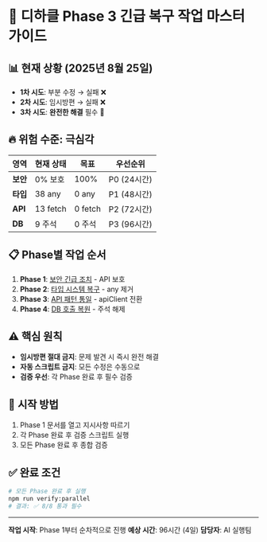 # 🚨 디하클 Phase 3 긴급 복구 작업 마스터 가이드

## 📊 현재 상황 (2025년 8월 25일)
- **1차 시도**: 부분 수정 → 실패 ❌
- **2차 시도**: 임시방편 → 실패 ❌  
- **3차 시도**: **완전한 해결** 필수 🎯

## 🔥 위험 수준: 극심각
| 영역 | 현재 상태 | 목표 | 우선순위 |
|------|----------|------|----------|
| **보안** | 0% 보호 | 100% | P0 (24시간) |
| **타입** | 38 any | 0 any | P1 (48시간) |
| **API** | 13 fetch | 0 fetch | P2 (72시간) |
| **DB** | 9 주석 | 0 주석 | P3 (96시간) |

## 📋 Phase별 작업 순서
1. **Phase 1**: [보안 긴급 조치](./PHASE_1_SECURITY_EMERGENCY.md) - API 보호
2. **Phase 2**: [타입 시스템 복구](./PHASE_2_TYPE_SYSTEM_RECOVERY.md) - any 제거
3. **Phase 3**: [API 패턴 통일](./PHASE_3_API_PATTERN_UNIFICATION.md) - apiClient 전환
4. **Phase 4**: [DB 호출 복원](./PHASE_4_DATABASE_RESTORATION.md) - 주석 해제

## ⚠️ 핵심 원칙
- **임시방편 절대 금지**: 문제 발견 시 즉시 완전 해결
- **자동 스크립트 금지**: 모든 수정은 수동으로
- **검증 우선**: 각 Phase 완료 후 필수 검증

## 🚀 시작 방법
1. Phase 1 문서를 열고 지시사항 따르기
2. 각 Phase 완료 후 검증 스크립트 실행
3. 모든 Phase 완료 후 종합 검증

## ✅ 완료 조건
```bash
# 모든 Phase 완료 후 실행
npm run verify:parallel
# 결과: ✅ 8/8 통과 필수
```

---
**작업 시작**: Phase 1부터 순차적으로 진행
**예상 시간**: 96시간 (4일)
**담당자**: AI 실행팀